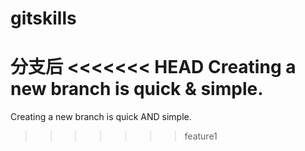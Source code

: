 # gitskills
分支后
<<<<<<< HEAD
Creating a new branch is quick & simple.
=======
Creating a new branch is quick AND simple.
>>>>>>> feature1
